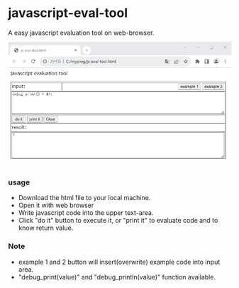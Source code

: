 # javascript-eval-tool
A easy javascript evaluation tool on web-browser.


![screen image](image/image-js-eval-tool.png)

### usage
 - Download the html file to your local machine.
 - Open it with web browser
 - Write javascript code into the upper text-area.
 - Click "do it" button to execute it, or "print it" to evaluate code and to know return value.

### Note
 - example 1 and 2 button will insert(overwrite) example code into input area.
 - "debug_print(value)" and "debug_println(value)" function available.
 